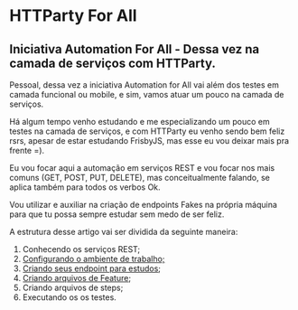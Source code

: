 # HTTParty For All

## Iniciativa Automation For All - Dessa vez na camada de serviços com HTTParty.

Pessoal, dessa vez a iniciativa Automation for All vai além dos testes em camada funcional ou mobile, e sim, vamos atuar um pouco na camada de serviços.

Há algum tempo venho estudando e me especializando um pouco em testes na camada de serviços, e com HTTParty eu venho sendo bem feliz rsrs, apesar de estar estudando FrisbyJS, mas esse eu vou deixar mais pra frente =).

Eu vou focar aqui a automação em serviços REST e vou focar nos mais comuns (GET, POST, PUT, DELETE), mas conceitualmente falando, se aplica também para todos os verbos Ok.

Vou utilizar e auxiliar na criação de endpoints Fakes na própria máquina para que tu possa sempre estudar sem medo de ser feliz.

A estrutura desse artigo vai ser dividida da seguinte maneira:

1. Conhecendo os serviços REST;
2. [Configurando o ambiente de trabalho;](https://github.com/thiagomarquessp/httpartyforall/blob/master/Configurando_Ambiente.md)
3. [Criando seus endpoint para estudos](https://github.com/thiagomarquessp/httpartyforall/blob/master/Fake_api.md);
4. [Criando arquivos de Feature](https://github.com/thiagomarquessp/httpartyforall/blob/master/Criando_arquivos_Feature.md);
5. Criando arquivos de steps;
6. Executando os os testes.
